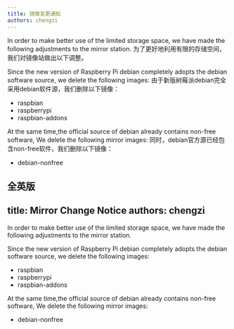 ```yaml
---
title: 镜像变更通知
authors: chengzi
---
```


In order to make better use of the limited storage space, we have made the following adjustments to the mirror station.
为了更好地利用有限的存储空间，我们对镜像站做出以下调整。


Since the new version of Raspberry Pi debian completely adopts the debian software source, we delete the following images:
由于新版树莓派debian完全采用debian软件源，我们删除以下镜像：

- raspbian
- raspberrypi
- raspbian-addons


At the same time,the official source of debian already contains non-free software, We delete the following mirror images:
同时，debian官方源已经包含non-free软件，我们删除以下镜像：

- debian-nonfree





全英版
---
title: Mirror Change Notice
authors: chengzi
---

In order to make better use of the limited storage space, we have made the following adjustments to the mirror station.

Since the new version of Raspberry Pi debian completely adopts the debian software source, we delete the following images:

- raspbian
- raspberrypi
- raspbian-addons

At the same time,the official source of debian already contains non-free software, We delete the following mirror images:

- debian-nonfree
